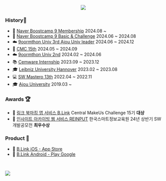 <!--
**kwaksj329/kwaksj329** is a ✨ _special_ ✨ repository because its `README.md` (this file) appears on your GitHub profile.

Here are some ideas to get you started:

- 🔭 I’m currently working on ...
- 🌱 I’m currently learning ...
- 👯 I’m looking to collaborate on ...
- 🤔 I’m looking for help with ...
- 💬 Ask me about ...
- 📫 How to reach me: ...
- 😄 Pronouns: ...
- ⚡ Fun fact: ...

<img src="https://capsule-render.vercel.app/api?type=venom&height=100&color=gradient&reversal=false&textBg=false&desc=Sujong%20Kwak&fontSize=20"/>
-->

<p align="center">
  <img src="https://capsule-render.vercel.app/api?type=venom&height=100&color=gradient&reversal=false&textBg=false&desc=Sujong%20Kwak&fontSize=20">
</p>

### History📝
- 🌳 [Naver Boostcamp 9 Membership](https://boostcamp.connect.or.kr/)</b> 2024.08 ~ <br />
- 🌳 [Naver Boostcamp 9 Basic & Challenge](https://boostcamp.connect.or.kr/)</b> 2024.06 ~ 2024.08 <br />
- ☁️  [9oormthon Univ 3rd Ajou Univ leader](https://9oormthon.university/)</b> 2024.06 ~ 2024.12 <br />
- 👾 [CMC 15th](https://cmc.makeus.in/)</b> 2024.05 ~ 2024.09 <br />
- ☁️  [9oormthon Univ 2nd](https://9oormthon.university/)</b> 2024.02 ~ 2024.06 <br />
- 📚 [Cemware Internship](https://www.cemware.com/)</b> 2023.09 ~ 2023.12<br />
- 🎓 [Leibniz University Hannover](https://www.uni-hannover.de/en/)</b> 2023.02 ~ 2023.08<br />
- 💻 [SW Mastero 13th](https://github.com/kwaksj329/BetweenUs_FE)</b> 2022.04 ~ 2022.11<br />
- 🎓 [Ajou University](https://www.ajou.ac.kr/)</b> 2019.03 ~ <br />


### Awards 🏆
- 🥇 [링크 북마킹 앱 서비스 B.Link](https://github.com/BLink-Org/BLink-client) Central MakeUs Challenge 15기 **대상**<br />
- 🥇 [인사이트 아카이빙 웹 서비스 REINPUT](https://github.com/9oormthon-univ/2024_BEOTKKOTTHON_TEAM_24_FE) 한국스마트정보교육원 24년 상반기 SW개발공모전 **최우수상**<br />


### Product 📲
- 👾 [B.Link iOS - App Store](https://apps.apple.com/us/app/b-link/id6630368733)<br />
- 👾 [B.Link Android - Play Google](https://play.google.com/store/apps/details?id=com.blinkapplication&pli=1)<br />

<br />

<a href="https://hits.seeyoufarm.com"><img src="https://hits.seeyoufarm.com/api/count/incr/badge.svg?url=https%3A%2F%2Fgithub.com%2Fkwaksj329%2Fhit-counter&count_bg=%23FF3C80DE&title_bg=%23555555&icon=github.svg&icon_color=%23E7E7E7&title=hits&edge_flat=true"/></a>
